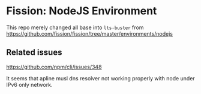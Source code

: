 # Fission: NodeJS Environment

This repo merely changed all base into `lts-buster` from https://github.com/fission/fission/tree/master/environments/nodejs

## Related issues

https://github.com/npm/cli/issues/348

It seems that apline musl dns resolver not working properly with node under IPv6 only network. 